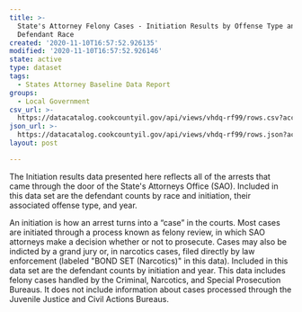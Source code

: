 ```yaml
---
title: >-
  State's Attorney Felony Cases - Initiation Results by Offense Type and
  Defendant Race
created: '2020-11-10T16:57:52.926135'
modified: '2020-11-10T16:57:52.926146'
state: active
type: dataset
tags:
  - States Attorney Baseline Data Report
groups:
  - Local Government
csv_url: >-
  https://datacatalog.cookcountyil.gov/api/views/vhdq-rf99/rows.csv?accessType=DOWNLOAD
json_url: >-
  https://datacatalog.cookcountyil.gov/api/views/vhdq-rf99/rows.json?accessType=DOWNLOAD
layout: post

---
```

The Initiation results data presented here reflects all of the arrests that came through the door of the State's Attorneys Office (SAO). Included in this data set are the defendant counts by race and initiation, their associated offense type, and year.

An initiation is how an arrest turns into a “case” in the courts. Most cases are initiated through a process known as felony review, in which SAO attorneys make a decision whether or not to prosecute. Cases may also be indicted by a grand jury or, in narcotics cases, filed directly by law enforcement (labeled "BOND SET (Narcotics)" in this data). Included in this data set are the defendant counts by initiation and year. This data includes felony cases handled by the Criminal, Narcotics, and Special Prosecution Bureaus. It does not include information about cases processed through the Juvenile Justice and Civil Actions Bureaus.
